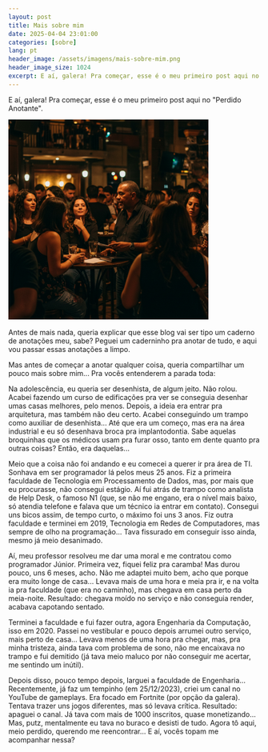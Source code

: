 ```yaml
---
layout: post
title: Mais sobre mim
date: 2025-04-04 23:01:00
categories: [sobre]
lang: pt
header_image: /assets/imagens/mais-sobre-mim.png
header_image_size: 1024
excerpt: E aí, galera! Pra começar, esse é o meu primeiro post aqui no "Perdido Anotante".
---
```


E aí, galera! Pra começar, esse é o meu primeiro post aqui no "Perdido Anotante".

<img alt="Mais sobre mim" src="/assets/imagens/mais-sobre-mim.png" width="400" height="400">

Antes de mais nada, queria explicar que esse blog vai ser tipo um caderno de anotações meu, sabe? Peguei um caderninho pra anotar de tudo, e aqui vou passar essas anotações a limpo.

Mas antes de começar a anotar qualquer coisa, queria compartilhar um pouco mais sobre mim... Pra vocês entenderem a parada toda:

Na adolescência, eu queria ser desenhista, de algum jeito. Não rolou. Acabei fazendo um curso de edificações pra ver se conseguia desenhar umas casas melhores, pelo menos. Depois, a ideia era entrar pra arquitetura, mas também não deu certo. Acabei conseguindo um trampo como auxiliar de desenhista... Até que era um começo, mas era na área industrial e eu só desenhava broca pra implantodontia. Sabe aquelas broquinhas que os médicos usam pra furar osso, tanto em dente quanto pra outras coisas? Então, era daquelas...

Meio que a coisa não foi andando e eu comecei a querer ir pra área de TI. Sonhava em ser programador lá pelos meus 25 anos. Fiz a primeira faculdade de Tecnologia em Processamento de Dados, mas, por mais que eu procurasse, não consegui estágio. Aí fui atrás de trampo como analista de Help Desk, o famoso N1 (que, se não me engano, era o nível mais baixo, só atendia telefone e falava que um técnico ia entrar em contato). Consegui uns bicos assim, de tempo curto, o máximo foi uns 3 anos. Fiz outra faculdade e terminei em 2019, Tecnologia em Redes de Computadores, mas sempre de olho na programação... Tava fissurado em conseguir isso ainda, mesmo já meio desanimado.

Aí, meu professor resolveu me dar uma moral e me contratou como programador Júnior. Primeira vez, fiquei feliz pra caramba! Mas durou pouco, uns 6 meses, acho. Não me adaptei muito bem, acho que porque era muito longe de casa... Levava mais de uma hora e meia pra ir, e na volta ia pra faculdade (que era no caminho), mas chegava em casa perto da meia-noite. Resultado: chegava moído no serviço e não conseguia render, acabava capotando sentado.

Terminei a faculdade e fui fazer outra, agora Engenharia da Computação, isso em 2020. Passei no vestibular e pouco depois arrumei outro serviço, mais perto de casa... Levava menos de uma hora pra chegar, mas, pra minha tristeza, ainda tava com problema de sono, não me encaixava no trampo e fui demitido (já tava meio maluco por não conseguir me acertar, me sentindo um inútil).

Depois disso, pouco tempo depois, larguei a faculdade de Engenharia... Recentemente, já faz um tempinho (em 25/12/2023), criei um canal no YouTube de gameplays. Era focado em Fortnite (por opção da galera). Tentava trazer uns jogos diferentes, mas só levava crítica. Resultado: apaguei o canal. Já tava com mais de 1000 inscritos, quase monetizando... Mas, putz, mentalmente eu tava no buraco e desisti de tudo. Agora tô aqui, meio perdido, querendo me reencontrar... E aí, vocês topam me acompanhar nessa?